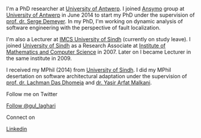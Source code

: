 I'm a PhD researcher at [University of Antwerp](https://www.uantwerpen.be/en/staff/gulsher-laghari/).
I joined [Ansymo](https://www.uantwerpen.be/en/rg/ansymo/) group at [University of Antwerp](https://www.uantwerpen.be/) in June 2014 to start my PhD under the supervision of [prof. dr. Serge Demeyer](http://win.ua.ac.be/~sdemey/). In my PhD, I'm working on dynamic analysis of software engineering with the perspective of fault localization.

I'm also a Lecturer at [IMCS University of Sindh](http://imcs.usindh.edu.pk/gulsher-laghari/) (currently on study leave). I joined [University of Sindh](http://usindh.edu.pk) as a Research Associate at [Institute of Mathematics and Computer Science](http://imcs.usindh.edu.pk) in 2007. Later on I became Lecturer in the same institute in 2009.

I received my MPhil (2014) from [University of Sindh](http://usindh.edu.pk). I did my MPhil desertation on software architectural adaptation under the supervision of [prof. dr. Lachman Das Dhomeja](http://iict.usindh.edu.pk/iict-faculty/teachers-detail/23) and [dr. Yasir Arfat Malkani](http://usindh.edu.pk/yasir.malkani/).

Follow me on Twitter

<a class="twitter-follow-button"
  href="https://twitter.com/gul_laghari"
  data-size="large">Follow @gul_laghari
</a>

Connect on

<div class="LI-profile-badge"  data-version="v1" data-size="medium" data-locale="en_US" data-type="horizontal" data-theme="dark" data-vanity="gulsher-laghari-7746b615"><a class="LI-simple-link" href='https://pk.linkedin.com/in/gulsher-laghari-7746b615?trk=profile-badge'>Linkedin</a></div>